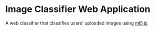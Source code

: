 # Image Classifier Web Application

A web classifier that classifies users' uploaded images using [ml5.js](https://ml5js.org/).
